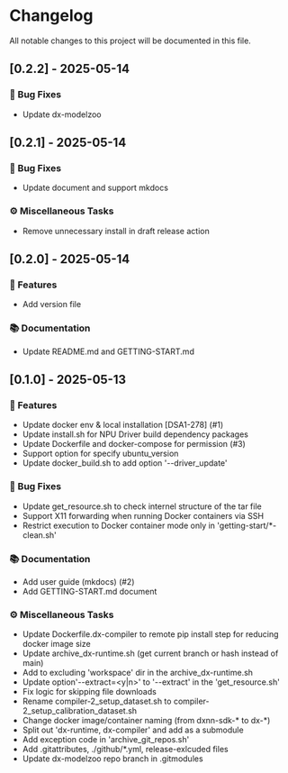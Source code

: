 # Changelog

All notable changes to this project will be documented in this file.

## [0.2.2] - 2025-05-14

### 🐛 Bug Fixes

- Update dx-modelzoo

## [0.2.1] - 2025-05-14

### 🐛 Bug Fixes

- Update document and support mkdocs

### ⚙️ Miscellaneous Tasks

- Remove unnecessary install in draft release action

## [0.2.0] - 2025-05-14

### 🚀 Features

- Add version file

### 📚 Documentation

- Update README.md and GETTING-START.md

## [0.1.0] - 2025-05-13

### 🚀 Features

- Update docker env & local installation [DSA1-278] (#1)
- Update install.sh for NPU Driver build dependency packages
- Update Dockerfile and docker-compose for permission (#3)
- Support option for specify ubuntu_version
- Update docker_build.sh to add option '--driver_update'

### 🐛 Bug Fixes

- Update get_resource.sh to check internel structure of the tar file
- Support X11 forwarding when running Docker containers via SSH
- Restrict execution to Docker container mode only in 'getting-start/*-clean.sh'

### 📚 Documentation

- Add user guide (mkdocs) (#2)
- Add GETTING-START.md document

### ⚙️ Miscellaneous Tasks

- Update Dockerfile.dx-compiler to remote pip install step for reducing docker image size
- Update archive_dx-runtime.sh (get current branch or hash instead of main)
- Add to excluding 'workspace' dir in the archive_dx-runtime.sh
- Update option'--extract=<y|n>' to '--extract' in the 'get_resource.sh'
- Fix logic for skipping file downloads
- Rename compiler-2_setup_dataset.sh to compiler-2_setup_calibration_dataset.sh
- Change docker image/container naming (from dxnn-sdk-* to dx-*)
- Split out 'dx-runtime, dx-compiler' and add as a submodule
- Add exception code in 'archive_git_repos.sh'
- Add .gitattributes, ./github/*.yml, release-exlcuded files
- Update dx-modelzoo repo branch in .gitmodules

<!-- generated by git-cliff -->

